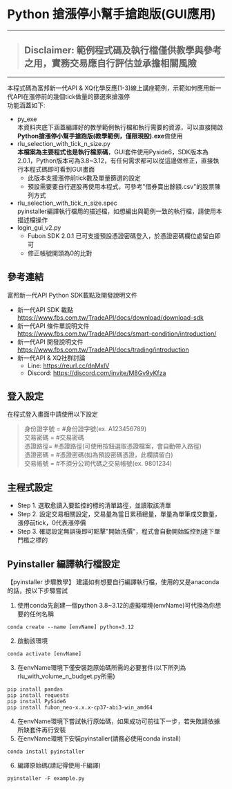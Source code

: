 # Python 搶漲停小幫手搶跑版(GUI應用)

---
> ## **Disclaimer: 範例程式碼及執行檔僅供教學與參考之用，實務交易應自行評估並承擔相關風險**
> 
---

本程式碼為富邦新一代API & XQ化學反應(1-3)線上講座範例，示範如何應用新一代API在漲停前的幾個tick做量的篩選來搶漲停<br> 
功能涵蓋如下:
* py_exe<br>
  本資料夾底下涵蓋編譯好的教學範例執行檔和執行需要的資源，可以直接開啟**Python搶漲停小幫手搶跑版(教學範例，僅限現股).exe**做使用
* rlu_selection_with_tick_n_size.py<br>
  **本檔案為主要程式也是執行檔原碼**，GUI套件使用Pyside6，SDK版本為2.0.1，Python版本可為3.8~3.12，有任何需求都可以從這邊做修正，直接執行本程式碼即可看到GUI畫面
  * 此版本支援漲停前tick數及單量篩選的設定
  * 預設需要要自行選股再使用本程式，可參考"借券賣出餘額.csv"的股票陳列方式
* rlu_selection_with_tick_n_size.spec<br>
  pyinstaller編譯執行檔用的描述檔，如想編出與範例一致的執行檔，請使用本描述檔操作
* login_gui_v2.py<br>
  * Fubon SDK 2.0.1 已可支援預設憑證密碼登入，於憑證密碼欄位處留白即可
  * 修正帳號開頭為0的比對
     
## 參考連結
富邦新一代API Python SDK載點及開發說明文件
* 新一代API SDK 載點<br>
https://www.fbs.com.tw/TradeAPI/docs/download/download-sdk
* 新一代API 條件單說明文件<br>
https://www.fbs.com.tw/TradeAPI/docs/smart-condition/introduction/
* 新一代API 開發說明文件<br>
https://www.fbs.com.tw/TradeAPI/docs/trading/introduction 
* 新一代API & XQ社群討論<br>
  * Line: https://reurl.cc/dnMxlV
  * Discord: https://discord.com/invite/M8Gv9yKfza

## 登入設定
在程式登入畫面中請使用以下設定
> 身份證字號 = #身份證字號(ex. A123456789)<br>
> 交易密碼 = #交易密碼<br>
> 憑證路徑= #憑證路徑(可使用按鈕選取憑證檔案，會自動帶入路徑)<br>
> 憑證密碼 = #憑證密碼(如為預設密碼憑證，此欄請留白)<br>
> 交易帳號 = #不須分公司代碼之交易帳號(ex. 9801234)<br>

## 主程式設定
* Step 1. 選取愈讀入要監控的標的清單路徑，並讀取該清單
* Step 2. 設定交易相關設定，交易量為當日累積總量，單量為單筆成交數量，漲停前tick，0代表漲停價
* Step 3. 確認設定無誤後即可點擊"開始洗價"，程式會自動開始監控到達下單門檻之標的

## Pyinstaller 編譯執行檔設定
【pyinstaller 步驟教學】
建議如有想要自行編譯執行檔，使用的又是anaconda的話，按以下步驟嘗試
1. 使用conda先創建一個python 3.8~3.12的虛擬環境(envName)可代換為你想要的任何名稱
```
conda create --name [envName] python=3.12
```
2. 啟動該環境
```
conda activate [envName]
```
3. 在envName環境下僅安裝跑原始碼所需的必要套件(以下所列為rlu_with_volume_n_budget.py所需)
```
pip install pandas
pip install requests
pip install PySide6
pip install fubon_neo-x.x.x-cp37-abi3-win_amd64
```
4. 在envName環境下嘗試執行原始碼，如果成功可前往下一步，若失敗請依據所缺套件再行安裝
5. 在envName環境下安裝pyinstaller(請務必使用conda install)
```
conda install pyinstaller
```
6. 編譯原始碼(請記得使用-F編譯)
```
pyinstaller -F example.py
```

